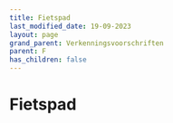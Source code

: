 ```yaml
---
title: Fietspad
last_modified_date: 19-09-2023
layout: page
grand_parent: Verkenningsvoorschriften
parent: F
has_children: false
---
```


Fietspad
========

